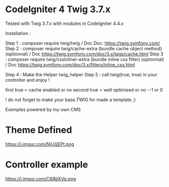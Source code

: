 # CodeIgniter 4 Twig 3.7.x

Tested with Twig 3.7.x with modules in CodeIgniter 4.4.x

Installation : 

Step 1 : composer require twig/twig / Doc  Doc: https://twig.symfony.com/
Step 2 : composer require twig/cache-extra (bundle cache object method) (optionnal) / Doc https://twig.symfony.com/doc/3.x/tags/cache.html
Step 3 : composer require twig/cssinliner-extra (bundle inline css filter) (optionnal) / Doc https://twig.symfony.com/doc/3.x/filters/inline_css.html

Step 4 : Make the Helper twig_helper
Step 5 : call twig(true, true) in your controller and enjoy !

first true  = cache enabled or no
second true = well optimised or no --1 or 0

! do not forget to make your base.TWIG for made a template ;)

Exemples powered by my own CMS 

# Theme Defined
https://i.imgur.com/NjUQEPt.png

# Controller example
https://i.imgur.com/C68bXVq.png
